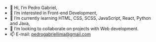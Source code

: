 - 👋 Hi, I’m Pedro Gabriel,
- 👀 I’m interested in Front-end Development,
- 🌱 I’m currently learning HTML, CSS, SCSS, JavaScript, React, Python and Java, 
- 💞️ I’m looking to collaborate on projects with Web development.
- 📫 E-mail: pedrogabriellima@gmail.com

<!---
pedrogles/pedrogles is a ✨ special ✨ repository because its `README.md` (this file) appears on your GitHub profile.
You can click the Preview link to take a look at your changes.
--->

